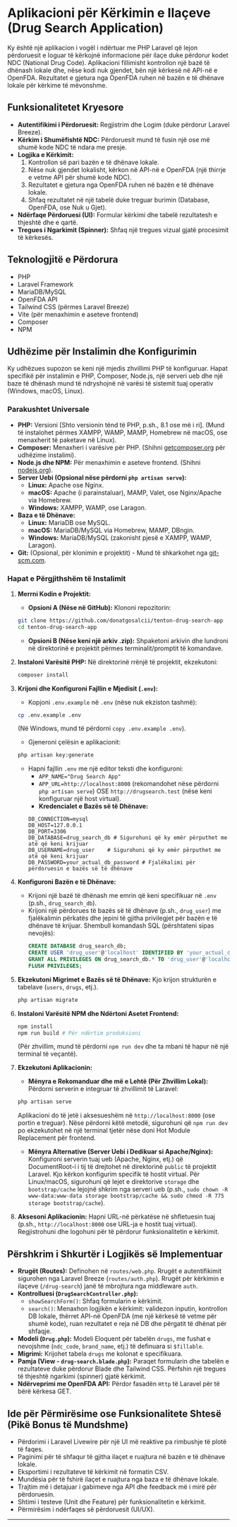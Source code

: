 # Aplikacioni për Kërkimin e Ilaçeve (Drug Search Application)

Ky është një aplikacion i vogël i ndërtuar me PHP Laravel që lejon përdoruesit e loguar të kërkojnë informacione për ilaçe duke përdorur kodet NDC (National Drug Code). Aplikacioni fillimisht kontrollon një bazë të dhënash lokale dhe, nëse kodi nuk gjendet, bën një kërkesë në API-në e OpenFDA. Rezultatet e gjetura nga OpenFDA ruhen në bazën e të dhënave lokale për kërkime të mëvonshme.

## Funksionalitetet Kryesore

*   **Autentifikimi i Përdoruesit:** Regjistrim dhe Logim (duke përdorur Laravel Breeze).
*   **Kërkim i Shumëfishtë NDC:** Përdoruesit mund të fusin një ose më shumë kode NDC të ndara me presje.
*   **Logjika e Kërkimit:**
    1.  Kontrollon së pari bazën e të dhënave lokale.
    2.  Nëse nuk gjendet lokalisht, kërkon në API-në e OpenFDA (një thirrje e vetme API për shumë kode NDC).
    3.  Rezultatet e gjetura nga OpenFDA ruhen në bazën e të dhënave lokale.
    4.  Shfaq rezultatet në një tabelë duke treguar burimin (Database, OpenFDA, ose Nuk u Gjet).
*   **Ndërfaqe Përdoruesi (UI):** Formular kërkimi dhe tabelë rezultatesh e thjeshtë dhe e qartë.
*   **Tregues i Ngarkimit (Spinner):** Shfaq një tregues vizual gjatë procesimit të kërkesës.

## Teknologjitë e Përdorura

*   PHP
*   Laravel Framework 
*   MariaDB/MySQL
*   OpenFDA API
*   Tailwind CSS (përmes Laravel Breeze)
*   Vite (për menaxhimin e aseteve frontend)
*   Composer
*   NPM

## Udhëzime për Instalimin dhe Konfigurimin

Ky udhëzues supozon se keni një mjedis zhvillimi PHP të konfiguruar. Hapat specifikë për instalimin e PHP, Composer, Node.js, një serveri ueb dhe një baze të dhënash mund të ndryshojnë në varësi të sistemit tuaj operativ (Windows, macOS, Linux).

### Parakushtet Universale

*   **PHP:** Versioni [Shto versionin tënd të PHP, p.sh., 8.1 ose më i ri]. (Mund të instalohet përmes XAMPP, WAMP, MAMP, Homebrew në macOS, ose menaxherit të paketave në Linux).
*   **Composer:** Menaxheri i varësive për PHP. (Shihni [getcomposer.org](https://getcomposer.org) për udhëzime instalimi).
*   **Node.js dhe NPM:** Për menaxhimin e aseteve frontend. (Shihni [nodejs.org](https://nodejs.org)).
*   **Server Uebi (Opsional nëse përdorni `php artisan serve`):**
    *   **Linux:** Apache ose Nginx.
    *   **macOS:** Apache (i parainstaluar), MAMP, Valet, ose Nginx/Apache via Homebrew.
    *   **Windows:** XAMPP, WAMP, ose Laragon.
*   **Baza e të Dhënave:**
    *   **Linux:** MariaDB ose MySQL.
    *   **macOS:** MariaDB/MySQL via Homebrew, MAMP, DBngin.
    *   **Windows:** MariaDB/MySQL (zakonisht pjesë e XAMPP, WAMP, Laragon).
*   **Git:** (Opsional, për klonimin e projektit) - Mund të shkarkohet nga [git-scm.com](https://git-scm.com).

### Hapat e Përgjithshëm të Instalimit

1.  **Merrni Kodin e Projektit:**
    *   **Opsioni A (Nëse në GitHub):** Klononi repozitorin:
      ```bash
      git clone https://github.com/donatgosalcii/tenton-drug-search-app
      cd tenton-drug-search-app
      ```
    *   **Opsioni B (Nëse keni një arkiv .zip):** Shpaketoni arkivin dhe lundroni në direktorinë e projektit përmes terminalit/promptit të komandave.

2.  **Instaloni Varësitë PHP:**
    Në direktorinë rrënjë të projektit, ekzekutoni:
    ```bash
    composer install
    ```

3.  **Krijoni dhe Konfiguroni Fajllin e Mjedisit (`.env`):**
    *   Kopjoni `.env.example` në `.env` (nëse nuk ekziston tashmë):
      ```bash
      cp .env.example .env
      ```
      (Në Windows, mund të përdorni `copy .env.example .env`).
    *   Gjeneroni çelësin e aplikacionit:
      ```bash
      php artisan key:generate
      ```
    *   Hapni fajllin `.env` me një editor teksti dhe konfiguroni:
        *   `APP_NAME="Drug Search App"`
        *   `APP_URL=http://localhost:8000` (rekomandohet nëse përdorni `php artisan serve`) OSE `http://drugsearch.test` (nëse keni konfiguruar një host virtual).
        *   **Kredencialet e Bazës së të Dhënave:**
          ```env
          DB_CONNECTION=mysql
          DB_HOST=127.0.0.1
          DB_PORT=3306
          DB_DATABASE=drug_search_db # Sigurohuni që ky emër përputhet me atë që keni krijuar
          DB_USERNAME=drug_user    # Sigurohuni që ky emër përputhet me atë që keni krijuar
          DB_PASSWORD=your_actual_db_password # Fjalëkalimi për përdoruesin e bazës së të dhënave
          ```

4.  **Konfiguroni Bazën e të Dhënave:**
    *   Krijoni një bazë të dhënash me emrin që keni specifikuar në `.env` (p.sh., `drug_search_db`).
    *   Krijoni një përdorues të bazës së të dhënave (p.sh., `drug_user`) me fjalëkalimin përkatës dhe jepini të gjitha privilegjet për bazën e të dhënave të krijuar.
        Shembull komandash SQL (përshtateni sipas nevojës):
        ```sql
        CREATE DATABASE drug_search_db;
        CREATE USER 'drug_user'@'localhost' IDENTIFIED BY 'your_actual_db_password';
        GRANT ALL PRIVILEGES ON drug_search_db.* TO 'drug_user'@'localhost';
        FLUSH PRIVILEGES;
        ```

5.  **Ekzekutoni Migrimet e Bazës së të Dhënave:**
    Kjo krijon strukturën e tabelave (`users`, `drugs`, etj.).
    ```bash
    php artisan migrate
    ```

6.  **Instaloni Varësitë NPM dhe Ndërtoni Asetet Frontend:**
    ```bash
    npm install
    npm run build # Për ndërtim produksioni
    ```
    (Për zhvillim, mund të përdorni `npm run dev` dhe ta mbani të hapur në një terminal të veçantë).

7.  **Ekzekutoni Aplikacionin:**
    *   **Mënyra e Rekomanduar dhe më e Lehtë (Për Zhvillim Lokal):**
      Përdorni serverin e integruar të zhvillimit të Laravel:
      ```bash
      php artisan serve
      ```
      Aplikacioni do të jetë i aksesueshëm në `http://localhost:8000` (ose portin e treguar). Nëse përdorni këtë metodë, sigurohuni që `npm run dev` po ekzekutohet në një terminal tjetër nëse doni Hot Module Replacement për frontend.
    *   **Mënyra Alternative (Server Uebi i Dedikuar si Apache/Nginx):**
      Konfiguroni serverin tuaj ueb (Apache, Nginx, etj.) që DocumentRoot-i i tij të drejtohet në direktorinë `public` të projektit Laravel. Kjo kërkon konfigurim specifik të hostit virtual. Për Linux/macOS, sigurohuni që lejet e direktorive `storage` dhe `bootstrap/cache` lejojnë shkrim nga serveri ueb (p.sh., `sudo chown -R www-data:www-data storage bootstrap/cache && sudo chmod -R 775 storage bootstrap/cache`).

8.  **Aksesoni Aplikacionin:**
    Hapni URL-në përkatëse në shfletuesin tuaj (p.sh., `http://localhost:8000` ose URL-ja e hostit tuaj virtual). Regjistrohuni dhe logohuni për të përdorur funksionalitetin e kërkimit.

## Përshkrim i Shkurtër i Logjikës së Implementuar

*   **Rrugët (Routes):** Definohen në `routes/web.php`. Rrugët e autentifikimit sigurohen nga Laravel Breeze (`routes/auth.php`). Rrugët për kërkimin e ilaçeve (`/drug-search`) janë të mbrojtura nga middleware `auth`.
*   **Kontrolluesi (`DrugSearchController.php`):**
    *   `showSearchForm()`: Shfaq formularin e kërkimit.
    *   `search()`: Menaxhon logjikën e kërkimit: validezon inputin, kontrollon DB lokale, thërret API-në OpenFDA (me një kërkesë të vetme për shumë kode), ruan rezultatet e reja në DB dhe përgatit të dhënat për shfaqje.
*   **Modeli (`Drug.php`):** Modeli Eloquent për tabelën `drugs`, me fushat e nevojshme (`ndc_code`, `brand_name`, etj.) të definuara si `$fillable`.
*   **Migrimi:** Krijohet tabela `drugs` me kolonat e specifikuara.
*   **Pamja (View - `drug-search.blade.php`):** Paraqet formularin dhe tabelën e rezultateve duke përdorur Blade dhe Tailwind CSS. Përfshin një tregues të thjeshtë ngarkimi (spinner) gjatë kërkimit.
*   **Ndërveprimi me OpenFDA API:** Përdor fasadën `Http` të Laravel për të bërë kërkesa GET.

## Ide për Përmirësime ose Funksionalitete Shtesë (Pikë Bonus të Mundshme)

*   Përdorimi i Laravel Livewire për një UI më reaktive pa rimbushje të plotë të faqes.
*   Paginimi për të shfaqur të gjitha ilaçet e ruajtura në bazën e të dhënave lokale.
*   Eksportimi i rezultateve të kërkimit në formatin CSV.
*   Mundësia për të fshirë ilaçet e ruajtura nga baza e të dhënave lokale.
*   Trajtim më i detajuar i gabimeve nga API dhe feedback më i mirë për përdoruesin.
*   Shtimi i testeve (Unit dhe Feature) për funksionalitetin e kërkimit.
*   Përmirësim i ndërfaqes së përdoruesit (UI/UX).

---
